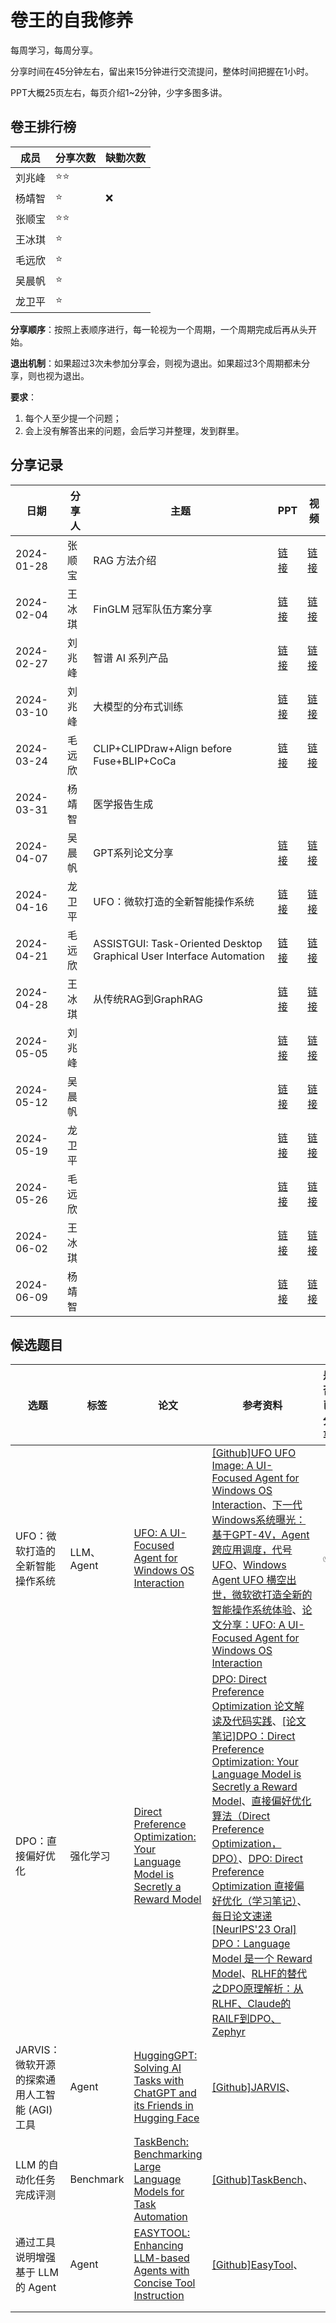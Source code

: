 # 卷王的自我修养

每周学习，每周分享。

分享时间在45分钟左右，留出来15分钟进行交流提问，整体时间把握在1小时。

PPT大概25页左右，每页介绍1~2分钟，少字多图多讲。

## 卷王排行榜

| 成员   | 分享次数 | 缺勤次数 |
|-----|------|------|
| 刘兆峰 |  ⭐⭐    |  |
| 杨靖智 |  ⭐    | ❌ |
| 张顺宝 |  ⭐⭐    |  |
| 王冰琪 |  ⭐    |  |
| 毛远欣 |  ⭐    |  |
| 吴晨帆 |  ⭐    |  |
| 龙卫平 |  ⭐    |  |

**分享顺序**：按照上表顺序进行，每一轮视为一个周期，一个周期完成后再从头开始。

**退出机制**：如果超过3次未参加分享会，则视为退出。如果超过3个周期都未分享，则也视为退出。

**要求**：

1. 每个人至少提一个问题；
2. 会上没有解答出来的问题，会后学习并整理，发到群里。

## 分享记录

| 日期         | 分享人 | 主题|  PPT | 视频 |
|------------|-----|-----|----|----|
| 2024-01-28 | 张顺宝 | RAG 方法介绍 | [链接](https://github.com/Matrix-King-Studio/The-King-of-Involution/raw/master/AI/20240128-%E5%BC%A0%E9%A1%BA%E5%AE%9D-%E6%A3%80%E7%B4%A2%E5%A2%9E%E5%BC%BA%E7%94%9F%E6%88%90%E7%BB%BC%E8%BF%B0.pptx)   |  [链接](https://www.bilibili.com/video/BV1f64y1w7C6/)  |
| 2024-02-04 | 王冰琪 | FinGLM 冠军队伍方案分享 |  [链接](https://github.com/Matrix-King-Studio/The-King-of-Involution/raw/master/AI/20240204-%E7%8E%8B%E5%86%B0%E7%90%AA-ChatGLM%E9%87%91%E8%9E%8D%E6%8C%91%E6%88%98%E8%B5%9B-%E9%A6%92%E5%A4%B4%E7%A7%91%E6%8A%80%E5%AD%A6%E4%B9%A0.pptx) |  [链接](https://www.bilibili.com/video/BV1nF4m1M7QX/)  |
| 2024-02-27 | 刘兆峰 | 智谱 AI 系列产品 |  [链接](https://github.com/Matrix-King-Studio/The-King-of-Involution/blob/master/AI/20240227-%E5%88%98%E5%85%86%E5%B3%B0-%E4%BD%9C%E4%B8%BA%E5%9B%BD%E4%BA%A7%E5%A4%A7%E6%A8%A1%E5%9E%8B%E4%B9%8B%E5%85%89%E7%9A%84%E6%99%BA%E8%B0%B1AI%EF%BC%8C%E7%A9%B6%E7%AB%9F%E6%8E%A8%E5%87%BA%E4%BA%86%E5%A4%9A%E5%B0%91%E6%A8%A1%E5%9E%8B%EF%BC%9F.pdf) |  [链接](https://www.bilibili.com/video/BV14J4m1e7UJ/)  |
| 2024-03-10 | 刘兆峰 | 大模型的分布式训练 |  [链接](https://alex007.blog.csdn.net/article/details/126475071) |  [链接](https://www.bilibili.com/video/BV15P41157sT/)  |
| 2024-03-24 | 毛远欣 | CLIP+CLIPDraw+Align before Fuse+BLIP+CoCa |  [链接](https://github.com/Matrix-King-Studio/The-King-of-Involution/blob/master/AI/20240324-%E6%AF%9B%E8%BF%9C%E6%AC%A3-%E5%A4%9A%E6%A8%A1%E6%80%81%E5%A4%A7%E6%A8%A1%E5%9E%8B.pptx) |  [链接](https://www.bilibili.com/video/BV16H4y1p7Jv/)  |
| 2024-03-31 | 杨靖智 | 医学报告生成 |   |   |
| 2024-04-07 | 吴晨帆 | GPT系列论文分享 |  [链接](https://github.com/Matrix-King-Studio/The-King-of-Involution/blob/master/AI/20240407-吴晨帆-全新大语言模型驱动的agent.pptx)  |  [链接](https://www.bilibili.com/video/BV1HK421a7Ni/)   |
| 2024-04-16 | 龙卫平 | UFO：微软打造的全新智能操作系统 |  [链接](https://github.com/Matrix-King-Studio/The-King-of-Involution/blob/master/AI/20240416-龙卫平-UFO论文分享.pptx)  |  [链接](https://www.bilibili.com/video/BV1Km421j7wU/)   |
| 2024-04-21 | 毛远欣 | ASSISTGUI: Task-Oriented Desktop Graphical User Interface Automation |  [链接]()  |  [链接]()   |
| 2024-04-28 | 王冰琪 | 从传统RAG到GraphRAG |  [链接]()  |  [链接]()   |
| 2024-05-05 | 刘兆峰 |  |  [链接]()  |  [链接]()   |
| 2024-05-12 | 吴晨帆 |  |  [链接]()  |  [链接]()   |
| 2024-05-19 | 龙卫平 |  |  [链接]()  |  [链接]()   |
| 2024-05-26 | 毛远欣 |  |  [链接]()  |  [链接]()   |
| 2024-06-02 | 王冰琪 |  |  [链接]()  |  [链接]()   |
| 2024-06-09 | 杨靖智 |  |  [链接]()  |  [链接]()   |

## 候选题目

| 选题   | 标签 | 论文 | 参考资料 | 是否已分享 |
|-----|------|------|------|------|
| UFO：微软打造的全新智能操作系统 |  LLM、Agent  |  [UFO: A UI-Focused Agent for Windows OS Interaction](https://arxiv.org/abs/2402.07939)    |   [[Github]UFO UFO Image: A UI-Focused Agent for Windows OS Interaction](https://github.com/microsoft/UFO)、[下一代Windows系统曝光：基于GPT-4V，Agent跨应用调度，代号UFO](https://zhuanlan.zhihu.com/p/682332065)、[Windows Agent UFO 横空出世，微软欲打造全新的智能操作系统体验](https://zhuanlan.zhihu.com/p/683521529)、[论文分享：UFO: A UI-Focused Agent for Windows OS Interaction](https://zhuanlan.zhihu.com/p/685614612)   |   ✅   |
| DPO：直接偏好优化 | 强化学习 |  [Direct Preference Optimization: Your Language Model is Secretly a Reward Model](https://arxiv.org/abs/2305.18290)    |   [DPO: Direct Preference Optimization 论文解读及代码实践](https://zhuanlan.zhihu.com/p/642569664)、[[论文笔记]DPO：Direct Preference Optimization: Your Language Model is Secretly a Reward Model](https://zhuanlan.zhihu.com/p/653975451)、[直接偏好优化算法（Direct Preference Optimization，DPO）](https://blog.csdn.net/chacha_/article/details/134527000)、[DPO: Direct Preference Optimization 直接偏好优化（学习笔记）](https://www.cnblogs.com/lemonzhang/p/17910358.html)、[每日论文速递 [NeurIPS'23 Oral] DPO：Language Model 是一个 Reward Model](https://cloud.tencent.com/developer/article/2400696)、[RLHF的替代之DPO原理解析：从RLHF、Claude的RAILF到DPO、Zephyr](https://www.163.com/dy/article/INKV0ETR05380EIV.html)   |      |
| JARVIS：微软开源的探索通用人工智能 (AGI) 工具  | Agent | [HuggingGPT: Solving AI Tasks with ChatGPT and its Friends in Hugging Face](https://arxiv.org/abs/2303.17580) | [[Github]JARVIS](https://github.com/microsoft/JARVIS)、 |  |
| LLM 的自动化任务完成评测 | Benchmark | [TaskBench: Benchmarking Large Language Models for Task Automation](https://arxiv.org/abs/2311.18760) | [[Github]TaskBench](https://github.com/microsoft/JARVIS/tree/main/taskbench)、 |  |
| 通过工具说明增强基于 LLM 的 Agent | Agent | [EASYTOOL: Enhancing LLM-based Agents with Concise Tool Instruction](https://arxiv.org/abs/2401.06201) | [[Github]EasyTool](https://github.com/microsoft/JARVIS/tree/main/easytool)、 |  |
|  |  | []() |  |  |
|  |  | []() |  |  |

